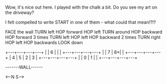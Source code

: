 Wow, it's nice out here. I played with the chalk a bit. Do you see my art on the driveway?

I felt compelled to write START in one of them - what could that mean!?!?

FACE the wall
TURN left
HOP forward
HOP left
TURN around
HOP backward
HOP forward 3 times
TURN left
HOP left
HOP backward 2 times
TURN right
HOP left
HOP backwards
LOOK down


+---+---+---+---+
|   | 6 |   |   |
+---+---+---+---+
|   | 7 | 8*|   |
+---+---+---+---+
| 4 | 5 | 2 | 3 |
+---+---+---+---+
|   | 0 | 1 |   |
+---+---+---+---+

-------WALL------

<--N    S-->


